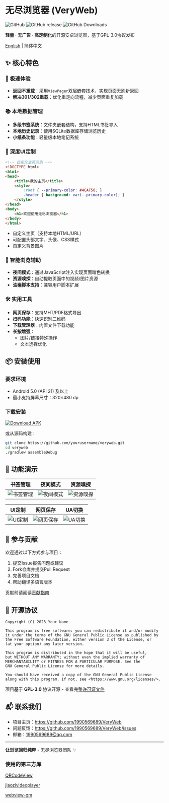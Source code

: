 # 无尽浏览器 (VeryWeb)

![GitHub](https://img.shields.io/github/license/1990569689/VeryWeb?style=for-the-badge)
![GitHub release](https://img.shields.io/github/v/release/1990569689/VeryWeb?style=for-the-badge)
![GitHub Downloads](https://img.shields.io/github/downloads/1990569689/VeryWeb/total?style=for-the-badge)

**轻量 · 无广告 · 高定制化**的开源安卓浏览器，基于GPL-3.0协议发布

[English](./README.md) | 简体中文

## ✨ 核心特色

### 🚀 极速体验
- **返回不重载**：采用`ViewPager`双层嵌套技术，实现页面无刷新返回
- **解决301/302重载**：优化重定向流程，减少页面重复加载

### 📚 本地数据管理
- **多级书签系统**：文件夹嵌套结构，支持HTML书签导入
- **本地历史记录**：使用SQLite数据库存储浏览历史
- **小纸条功能**：轻量级本地笔记系统

### 🎨 深度UI定制
```html
<!-- 自定义主页示例 -->
<!DOCTYPE html>
<html>
<head>
    <title>我的主页</title>
    <style>
        :root { --primary-color: #4CAF50; }
        .header { background: var(--primary-color); }
    </style>
</head>
<body>
    <h1>欢迎使用无尽浏览器</h1>
</body>
</html>
```
- 自定义主页（支持本地HTML/URL）
- 可配置头部文字、头像、CSS样式
- 自定义背景图片

### 🌙 智能浏览辅助
- **夜间模式**：通过JavaScript注入实现页面暗色转换
- **资源嗅探**：自动提取页面中的视频/图片资源
- **油猴脚本支持**：兼容用户脚本扩展

### 🛠️ 实用工具
- **网页保存**：支持MHT/PDF格式导出
- **扫码功能**：快速识别二维码
- **下载管理器**：内置文件下载功能
- **长按增强**：
  - 图片/链接特殊操作
  - 文本选择优化

## 📦 安装使用

### 要求环境
- Android 5.0 (API 21) 及以上
- 最小支持屏幕尺寸：320×480 dp

### 下载安装
[![Download APK](https://img.shields.io/badge/Download-APK-brightgreen?style=for-the-badge&logo=android)](https://github.com/1990569689/VeryWeb/releases/latest)

或从源码构建：
```bash
git clone https://github.com/yourusername/veryweb.git
cd veryweb
./gradlew assembleDebug
```

## 🧩 功能演示
| 书签管理 | 夜间模式 | 资源嗅探 |
|----------|----------|----------|
| ![书签管理](screenshots/bookmarks.gif) | ![夜间模式](screenshots/nightmode.gif) | ![资源嗅探](screenshots/resources.gif) |

| UI定制 | 网页保存 | UA切换 |
|--------|----------|--------|
| ![UI定制](screenshots/customize.jpg) | ![网页保存](screenshots/save_as_pdf.jpg) | ![UA切换](screenshots/ua_switch.jpg) |

## 🤝 参与贡献
欢迎通过以下方式参与项目：
1. 提交Issue报告问题或建议
2. Fork仓库并提交Pull Request
3. 完善项目文档
4. 帮助翻译多语言版本

贡献前请阅读[贡献指南](CONTRIBUTING.md)

## 📄 开源协议
```text
Copyright (C) 2023 Your Name

This program is free software: you can redistribute it and/or modify
it under the terms of the GNU General Public License as published by
the Free Software Foundation, either version 3 of the License, or
(at your option) any later version.

This program is distributed in the hope that it will be useful,
but WITHOUT ANY WARRANTY; without even the implied warranty of
MERCHANTABILITY or FITNESS FOR A PARTICULAR PURPOSE. See the
GNU General Public License for more details.

You should have received a copy of the GNU General Public License
along with this program. If not, see <https://www.gnu.org/licenses/>.
```
项目基于 **GPL-3.0** 协议开源 - 查看完整[许可证文件](LICENSE)

## 📬 联系我们
- 项目主页：https://github.com/1990569689/VeryWeb
- 问题反馈：https://github.com/1990569689/VeryWeb/issues
- 邮箱：1990569689@qq.com
---

**让浏览回归纯粹** - 无尽浏览器团队 ✨
### 使用的第三方库 
[QRCodeView](https://github.com/0xZhangKe/QRCodeView)

[jiaozivideoplayer](https://github.com/lipangit/JiaoZiVideoPlayer)

[webview-gm](https://github.com/wbayer/webview-gm)
